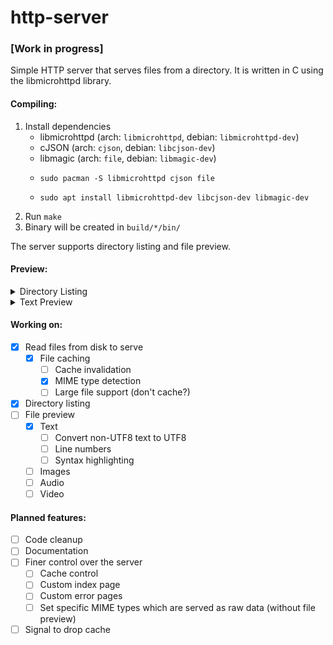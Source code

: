 # http-server

### [Work in progress]

Simple HTTP server that serves files from a directory. It is written in C using the libmicrohttpd library.

#### Compiling:

1. Install dependencies
    - libmicrohttpd (arch: `libmicrohttpd`, debian: `libmicrohttpd-dev`)
    - cJSON (arch: `cjson`, debian: `libcjson-dev`)
    - libmagic (arch: `file`, debian: `libmagic-dev`)
    -     sudo pacman -S libmicrohttpd cjson file
    -     sudo apt install libmicrohttpd-dev libcjson-dev libmagic-dev
2. Run `make`
3. Binary will be created in `build/*/bin/`

The server supports directory listing and file preview.

#### Preview:

<details>
<summary>Directory Listing</summary>

![Directory Listing](assets/directory-listing.png)

</details>
<details>
<summary>Text Preview</summary>

![Text Preview](assets/text-preview.png)

</details>

#### Working on:

- [x] Read files from disk to serve
  - [x] File caching
    - [ ] Cache invalidation
    - [x] MIME type detection
    - [ ] Large file support (don't cache?)
- [x] Directory listing
- [ ] File preview
  - [x] Text
    - [ ] Convert non-UTF8 text to UTF8
    - [ ] Line numbers
    - [ ] Syntax highlighting
  - [ ] Images
  - [ ] Audio
  - [ ] Video

#### Planned features:

- [ ] Code cleanup
- [ ] Documentation
- [ ] Finer control over the server
  - [ ] Cache control
  - [ ] Custom index page
  - [ ] Custom error pages
  - [ ] Set specific MIME types which are served as raw data (without file preview)
- [ ] Signal to drop cache
